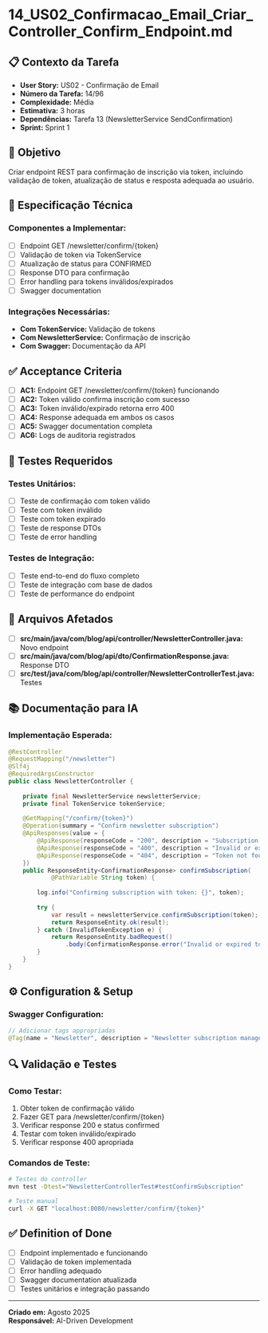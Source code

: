 # 14_US02_Confirmacao_Email_Criar_Controller_Confirm_Endpoint.md

## 📋 Contexto da Tarefa
- **User Story:** US02 - Confirmação de Email  
- **Número da Tarefa:** 14/96
- **Complexidade:** Média
- **Estimativa:** 3 horas
- **Dependências:** Tarefa 13 (NewsletterService SendConfirmation)
- **Sprint:** Sprint 1

## 🎯 Objetivo
Criar endpoint REST para confirmação de inscrição via token, incluindo validação de token, atualização de status e resposta adequada ao usuário.

## 📝 Especificação Técnica

### **Componentes a Implementar:**
- [ ] Endpoint GET /newsletter/confirm/{token}
- [ ] Validação de token via TokenService
- [ ] Atualização de status para CONFIRMED
- [ ] Response DTO para confirmação
- [ ] Error handling para tokens inválidos/expirados
- [ ] Swagger documentation

### **Integrações Necessárias:**
- **Com TokenService:** Validação de tokens
- **Com NewsletterService:** Confirmação de inscrição  
- **Com Swagger:** Documentação da API

## ✅ Acceptance Criteria
- [ ] **AC1:** Endpoint GET /newsletter/confirm/{token} funcionando
- [ ] **AC2:** Token válido confirma inscrição com sucesso
- [ ] **AC3:** Token inválido/expirado retorna erro 400
- [ ] **AC4:** Response adequada em ambos os casos
- [ ] **AC5:** Swagger documentation completa
- [ ] **AC6:** Logs de auditoria registrados

## 🧪 Testes Requeridos

### **Testes Unitários:**
- [ ] Teste de confirmação com token válido
- [ ] Teste com token inválido
- [ ] Teste com token expirado
- [ ] Teste de response DTOs
- [ ] Teste de error handling

### **Testes de Integração:**
- [ ] Teste end-to-end do fluxo completo
- [ ] Teste de integração com base de dados
- [ ] Teste de performance do endpoint

## 🔗 Arquivos Afetados
- [ ] **src/main/java/com/blog/api/controller/NewsletterController.java:** Novo endpoint
- [ ] **src/main/java/com/blog/api/dto/ConfirmationResponse.java:** Response DTO
- [ ] **src/test/java/com/blog/api/controller/NewsletterControllerTest.java:** Testes

## 📚 Documentação para IA

### **Implementação Esperada:**
```java
@RestController
@RequestMapping("/newsletter")
@Slf4j
@RequiredArgsConstructor
public class NewsletterController {
    
    private final NewsletterService newsletterService;
    private final TokenService tokenService;
    
    @GetMapping("/confirm/{token}")
    @Operation(summary = "Confirm newsletter subscription")
    @ApiResponses(value = {
        @ApiResponse(responseCode = "200", description = "Subscription confirmed successfully"),
        @ApiResponse(responseCode = "400", description = "Invalid or expired token"),
        @ApiResponse(responseCode = "404", description = "Token not found")
    })
    public ResponseEntity<ConfirmationResponse> confirmSubscription(
            @PathVariable String token) {
        
        log.info("Confirming subscription with token: {}", token);
        
        try {
            var result = newsletterService.confirmSubscription(token);
            return ResponseEntity.ok(result);
        } catch (InvalidTokenException e) {
            return ResponseEntity.badRequest()
                .body(ConfirmationResponse.error("Invalid or expired token"));
        }
    }
}
```

## ⚙️ Configuration & Setup

### **Swagger Configuration:**
```java
// Adicionar tags appropriadas
@Tag(name = "Newsletter", description = "Newsletter subscription management")
```

## 🔍 Validação e Testes

### **Como Testar:**
1. Obter token de confirmação válido
2. Fazer GET para /newsletter/confirm/{token}
3. Verificar response 200 e status confirmed
4. Testar com token inválido/expirado
5. Verificar response 400 apropriada

### **Comandos de Teste:**
```bash
# Testes do controller
mvn test -Dtest="NewsletterControllerTest#testConfirmSubscription"

# Teste manual
curl -X GET "localhost:8080/newsletter/confirm/{token}"
```

## ✅ Definition of Done
- [ ] Endpoint implementado e funcionando
- [ ] Validação de token implementada
- [ ] Error handling adequado
- [ ] Swagger documentation atualizada
- [ ] Testes unitários e integração passando

---

**Criado em:** Agosto 2025  
**Responsável:** AI-Driven Development